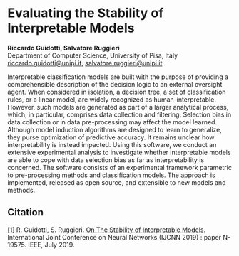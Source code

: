 # Evaluating the Stability of Interpretable Models
**Riccardo Guidotti, Salvatore Ruggieri**    
Department of Computer Science, University of Pisa, Italy  
riccardo.guidotti@unipi.it, salvatore.ruggieri@unipi.it

Interpretable classification models are built with the purpose of providing a comprehensible description of the decision logic to an external oversight agent. When considered in isolation, a decision tree, a set of classification rules, or a linear model, are widely recognized as human-interpretable. However, such models are generated as part of a larger analytical process, which, in particular, comprises data collection and filtering. Selection bias in data collection or in data pre-processing may affect the model learned. Although model induction algorithms are designed to learn to generalize, they  purse optimization of predictive accuracy. It remains unclear how interpretability is instead impacted. Using this software, we conduct an extensive experimental analysis to investigate whether interpretable models are able to cope with data selection bias as far as interpretability is concerned. The software consists of an experimental framework parametric to pre-processing methods and classification models. The approach is implemented, released as open source, and extensible to new models and methods.

## Citation
[1] R. Guidotti, S. Ruggieri. [On The Stability of Interpretable Models](https://arxiv.org/abs/1810.09352). International Joint Conference on Neural Networks (IJCNN 2019) : paper N-19575. IEEE, July 2019.
